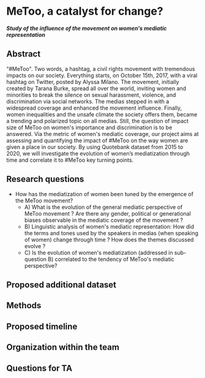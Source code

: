 # MeToo, a catalyst for change?
___Study of the influence of the movement on women's mediatic representation___
## Abstract
“#MeToo". Two words, a hashtag, a civil rights movement with tremendous impacts on our society. Everything starts, on October 15th, 2017, with a viral hashtag on Twitter, posted by Alyssa Milano. The movement, initially created by Tarana Burke, spread all over the world, inviting women and minorities to break the silence on sexual harassment, violence, and discrimination via social networks. The medias stepped in with a widespread coverage and enhanced the movement influence. Finally, women inequalities and the unsafe climate the society offers them, became a trending and polarized topic on all medias. Still, the question of impact size of MeToo on women's importance and discrimination is to be answered. Via the metric of women's mediatic coverage, our project aims at assessing and quantifying the impact of #MeToo on the way women are given a place in our society. By using Quotebank dataset from 2015 to 2020, we will investigate the evolution of women’s mediatization through time and correlate it to #MeToo key turning points.

## Research questions
* How has the mediatization of women been tuned by the emergence of the MeToo movement?
    * A) What is the evolution of the general mediatic perspective of MeToo movement ? Are there any gender, political or generational biases observable in the mediatic coverage of the movement ? 
    * B) Linguistic analysis of women's mediatic representation: How did the terms and tones used by the speakers in medias (when speaking of women) change through time ? How does the themes discussed evolve ? 
    * C) Is the evolution of women's mediatization (addressed in sub-question B) correlated to the tendency of MeToo's mediatic perspective? 

## Proposed additional dataset

## Methods


## Proposed timeline

## Organization within the team
## Questions for TA


